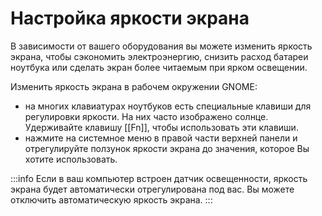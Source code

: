 # Настройка яркости экрана

В зависимости от вашего оборудования вы можете изменить яркость экрана, чтобы сэкономить электроэнергию, снизить расход батареи ноутбука или сделать экран более читаемым при ярком освещении.

Изменить яркость экрана в рабочем окружении GNOME:

- на многих клавиатурах ноутбуков есть специальные клавиши для регулировки яркости. На них часто изображено солнце. Удерживайте клавишу [[Fn]], чтобы использовать эти клавиши.
- нажмите на системное меню в правой части верхней панели и отрегулируйте ползунок яркости экрана до значения, которое Вы хотите использовать. 

:::info
Если в ваш компьютер встроен датчик освещенности, яркость экрана будет автоматически отрегулирована под вас. Вы можете отключить автоматическую яркость экрана.
:::
